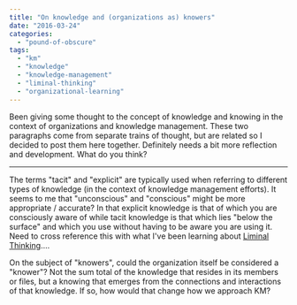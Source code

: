 ```yaml
---
title: "On knowledge and (organizations as) knowers"
date: "2016-03-24"
categories: 
  - "pound-of-obscure"
tags: 
  - "km"
  - "knowledge"
  - "knowledge-management"
  - "liminal-thinking"
  - "organizational-learning"
---
```


Been giving some thought to the concept of knowledge and knowing in the context of organizations and knowledge management. These two paragraphs come from separate trains of thought, but are related so I decided to post them here together. Definitely needs a bit more reflection and development. What do you think?

* * *

The terms "tacit" and "explicit" are typically used when referring to different types of knowledge (in the context of knowledge management efforts). It seems to me that "unconscious" and "conscious" might be more appropriate / accurate? In that explicit knowledge is that of which you are consciously aware of while tacit knowledge is that which lies "below the surface" and which you use without having to be aware you are using it. Need to cross reference this with what I've been learning about [Liminal Thinking](http://liminalthinking.com/)....

On the subject of "knowers", could the organization itself be considered a "knower"? Not the sum total of the knowledge that resides in its members or files, but a knowing that emerges from the connections and interactions of that knowledge. If so, how would that change how we approach KM?
